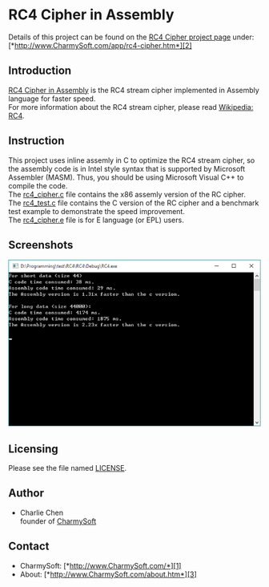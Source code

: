 **RC4 Cipher in Assembly**
========================
Details of this project can be found on the [RC4 Cipher project page][2] under:  
[*http://www.CharmySoft.com/app/rc4-cipher.htm*][2]

Introduction
------------------------
[RC4 Cipher in Assembly][2] is the RC4 stream cipher implemented in Assembly language for faster speed.  
For more information about the RC4 stream cipher, please read [Wikipedia: RC4](https://en.wikipedia.org/wiki/RC4).  


Instruction
------------------------
This project uses inline assemly in C to optimize the RC4 stream cipher, so the assembly code is in Intel style syntax that is supported by Microsoft Assembler (MASM). Thus, you should be using Microsoft Visual C++ to compile the code.  
The [rc4_cipher.c](rc4_cipher.c) file contains the x86 assemly version of the RC cipher.  
The [rc4_test.c](rc4_test.c) file contains the C version of the RC cipher and a benchmark test example to demonstrate the speed improvement.  
The [rc4_cipher.e](rc4_cipher.e) file is for E language (or EPL) users.  


Screenshots
------------------------
![Benchmark](/screenshots/benchmark.png?raw=true "Benchmark")


Licensing
------------------------
Please see the file named [LICENSE](LICENSE).


Author
------------------------
* Charlie Chen  
	founder of [CharmySoft][1]


Contact
------------------------
* CharmySoft: [*http://www.CharmySoft.com/*][1]  
* About: [*http://www.CharmySoft.com/about.htm*][3]  

[1]: http://www.CharmySoft.com/ "CharmySoft"
[2]: http://www.CharmySoft.com/app/rc4-cipher.htm "RC4 Cipher in Assembly"
[3]: http://www.CharmySoft.com/about.htm "About CharmySoft"
